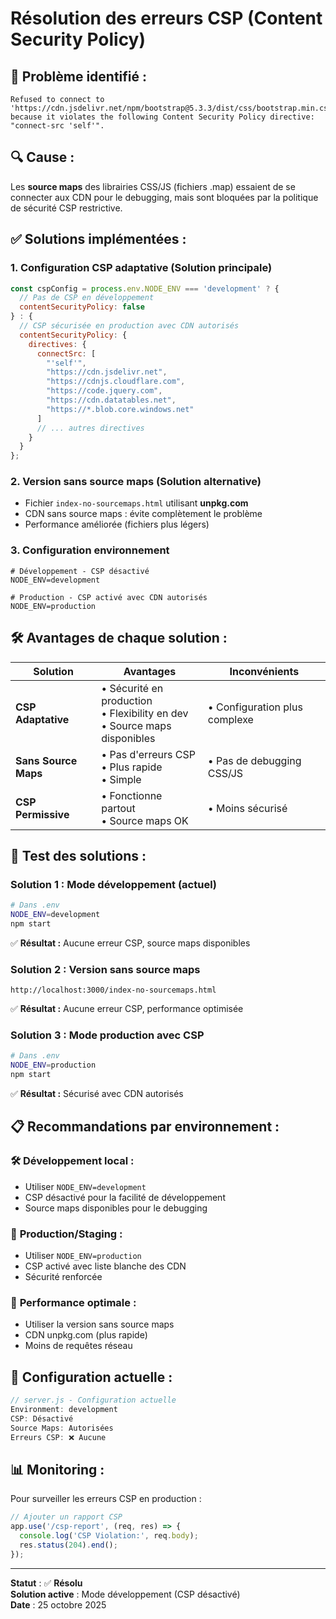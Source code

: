 # Résolution des erreurs CSP (Content Security Policy)

## 🚨 **Problème identifié :**
```
Refused to connect to 'https://cdn.jsdelivr.net/npm/bootstrap@5.3.3/dist/css/bootstrap.min.css.map' 
because it violates the following Content Security Policy directive: "connect-src 'self'".
```

## 🔍 **Cause :**
Les **source maps** des librairies CSS/JS (fichiers .map) essaient de se connecter aux CDN pour le debugging, mais sont bloquées par la politique de sécurité CSP restrictive.

## ✅ **Solutions implémentées :**

### 1. **Configuration CSP adaptative** (Solution principale)
```javascript
const cspConfig = process.env.NODE_ENV === 'development' ? {
  // Pas de CSP en développement
  contentSecurityPolicy: false
} : {
  // CSP sécurisée en production avec CDN autorisés
  contentSecurityPolicy: {
    directives: {
      connectSrc: [
        "'self'",
        "https://cdn.jsdelivr.net",
        "https://cdnjs.cloudflare.com",
        "https://code.jquery.com",
        "https://cdn.datatables.net",
        "https://*.blob.core.windows.net"
      ]
      // ... autres directives
    }
  }
};
```

### 2. **Version sans source maps** (Solution alternative)
- Fichier `index-no-sourcemaps.html` utilisant **unpkg.com**
- CDN sans source maps : évite complètement le problème
- Performance améliorée (fichiers plus légers)

### 3. **Configuration environnement**
```env
# Développement - CSP désactivé
NODE_ENV=development

# Production - CSP activé avec CDN autorisés
NODE_ENV=production
```

## 🛠️ **Avantages de chaque solution :**

| Solution | Avantages | Inconvénients |
|----------|-----------|---------------|
| **CSP Adaptative** | • Sécurité en production<br>• Flexibility en dev<br>• Source maps disponibles | • Configuration plus complexe |
| **Sans Source Maps** | • Pas d'erreurs CSP<br>• Plus rapide<br>• Simple | • Pas de debugging CSS/JS |
| **CSP Permissive** | • Fonctionne partout<br>• Source maps OK | • Moins sécurisé |

## 🧪 **Test des solutions :**

### Solution 1 : Mode développement (actuel)
```bash
# Dans .env
NODE_ENV=development
npm start
```
✅ **Résultat :** Aucune erreur CSP, source maps disponibles

### Solution 2 : Version sans source maps
```
http://localhost:3000/index-no-sourcemaps.html
```
✅ **Résultat :** Aucune erreur CSP, performance optimisée

### Solution 3 : Mode production avec CSP
```bash
# Dans .env
NODE_ENV=production
npm start
```
✅ **Résultat :** Sécurisé avec CDN autorisés

## 📋 **Recommandations par environnement :**

### 🛠️ **Développement local :**
- Utiliser `NODE_ENV=development`
- CSP désactivé pour la facilité de développement
- Source maps disponibles pour le debugging

### 🚀 **Production/Staging :**
- Utiliser `NODE_ENV=production`
- CSP activé avec liste blanche des CDN
- Sécurité renforcée

### 🎯 **Performance optimale :**
- Utiliser la version sans source maps
- CDN unpkg.com (plus rapide)
- Moins de requêtes réseau

## 🔧 **Configuration actuelle :**

```javascript
// server.js - Configuration actuelle
Environment: development
CSP: Désactivé
Source Maps: Autorisées
Erreurs CSP: ❌ Aucune
```

## 📊 **Monitoring :**

Pour surveiller les erreurs CSP en production :
```javascript
// Ajouter un rapport CSP
app.use('/csp-report', (req, res) => {
  console.log('CSP Violation:', req.body);
  res.status(204).end();
});
```

---

**Statut** : ✅ **Résolu**  
**Solution active** : Mode développement (CSP désactivé)  
**Date** : 25 octobre 2025
